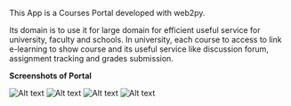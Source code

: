 This App is a Courses Portal developed with web2py.

Its domain is to use it for large domain for efficient useful service for university, faculty and schools. In university,
each course to access to link e-learning to show course and its useful service like discussion forum, assignment tracking and grades submission.

**Screenshots of Portal**

![Alt text](https://s26.postimg.org/dsr7gwbyh/Screenshot_from_2017-04-17_16-01-56.png "Admin interface")
![Alt text](https://s26.postimg.org/ooilc8ww9/Screenshot_from_2017-04-17_16-04-40.png "Homepage")
![Alt text](https://s26.postimg.org/qhli0ki2x/Screenshot_from_2017-04-17_16-04-30.png "Discussion")
![Alt text](https://s26.postimg.org/pgl9bg13d/Screenshot_from_2017-04-17_16-04-19.png "Feedback")
